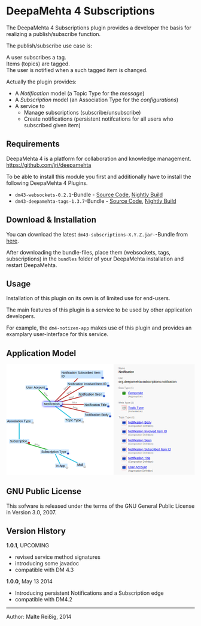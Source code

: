 
# DeepaMehta 4 Subscriptions

The DeepaMehta 4 Subscriptions plugin provides a developer the basis for realizing a publish/subscribe function.

The publish/subscribe use case is:

A user subscribes a tag.  
Items (topics) are tagged.  
The user is notified when a such tagged item is changed.  

Actually the plugin provides:
*   A *Notification* model (a Topic Type for the _message_)
*   A *Subscription* model (an Association Type for the _configurations_)
*   A service to
    *    Manage subscriptions (subscribe/unsubscribe)
    *    Create notifications (persistent notifcations for all users who subscribed given item)


## Requirements

DeepaMehta 4 is a platform for collaboration and knowledge management.
https://github.com/jri/deepamehta

To be able to install this module you first and additionally have to install the following DeepaMehta 4 Plugins.

* `dm43-websockets-0.2.1`-Bundle - [Source Code](https://github.com/jri/dm4-websockets), [Nightly Build](http://download.deepamehta.de/nightly/)
* `dm43-deepamehta-tags-1.3.7`-Bundle - [Source Code](https://github.com/mukil/dm4.tags), [Nightly Build](http://download.deepamehta.de/nightly/)

## Download & Installation

You can download the latest `dm43-subscriptions-X.Y.Z.jar-`-Bundle from [here](http://download.deepamehta.de/nightly/).

After downloading the bundle-files, place them (websockets, tags, subscriptions) in the `bundles` folder of your DeepaMehta installation and restart DeepaMehta.

## Usage 

Installation of this plugin on its own is of limited use for end-users.

The main features of this plugin is a service to be used by other application developers.

For example, the `dm4-notizen-app` makes use of this plugin and provides an examplary user-interface for this service.

## Application Model

![Screenshot of Subscription Application Model in DM, Selected TopicType Notification](/subscription_model_doc.png)

## GNU Public License

This sofware is released under the terms of the GNU General Public License in Version 3.0, 2007.

## Version History

**1.0.1**, UPCOMING
- revised service method signatures
- introducing some javadoc
- compatible with DM 4.3

**1.0.0**, May 13 2014
- Introducing persistent Notifications and a Subscription edge
- compatible with DM4.2

--------------------------
Author: Malte Reißig, 2014

